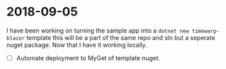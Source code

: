 # 2018-09-05 
I have been working on turning the sample app into a `dotnet new timewarp-blazor` template
this will be a part of the same repo and sln but a seperate nuget package.
Now that I have it working locally.  

- [ ] Automate deployment to MyGet of template nuget.

